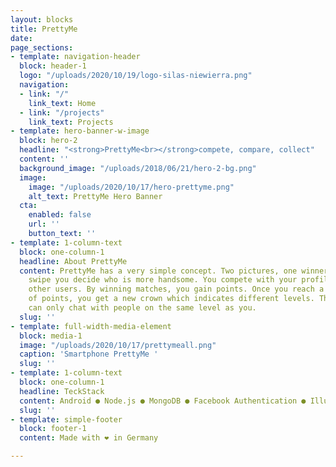 ```yaml
---
layout: blocks
title: PrettyMe
date: 
page_sections:
- template: navigation-header
  block: header-1
  logo: "/uploads/2020/10/19/logo-silas-niewierra.png"
  navigation:
  - link: "/"
    link_text: Home
  - link: "/projects"
    link_text: Projects
- template: hero-banner-w-image
  block: hero-2
  headline: "<strong>PrettyMe<br></strong>compete, compare, collect"
  content: ''
  background_image: "/uploads/2018/06/21/hero-2-bg.png"
  image:
    image: "/uploads/2020/10/17/hero-prettyme.png"
    alt_text: PrettyMe Hero Banner
  cta:
    enabled: false
    url: ''
    button_text: ''
- template: 1-column-text
  block: one-column-1
  headline: About PrettyMe
  content: PrettyMe has a very simple concept. Two pictures, one winner. With a quick
    swipe you decide who is more handsome. You compete with your profile picture against
    other users. By winning matches, you gain points. Once you reach a certain amount
    of points, you get a new crown which indicates different levels. The catch, you
    can only chat with people on the same level as you.
  slug: ''
- template: full-width-media-element
  block: media-1
  image: "/uploads/2020/10/17/prettymeall.png"
  caption: 'Smartphone PrettyMe '
  slug: ''
- template: 1-column-text
  block: one-column-1
  headline: TeckStack
  content: Android ● Node.js ● MongoDB ● Facebook Authentication ● Illustrator ● Photoshop
  slug: ''
- template: simple-footer
  block: footer-1
  content: Made with ❤︎ in Germany

---
```

